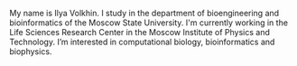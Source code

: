 My name is Ilya Volkhin.
I study in the department of bioengineering and bioinformatics of the Moscow State University.
I'm currently working in the Life Sciences Research Center in the Moscow Institute of Physics and Technology.
I’m interested in computational biology, bioinformatics and biophysics.
